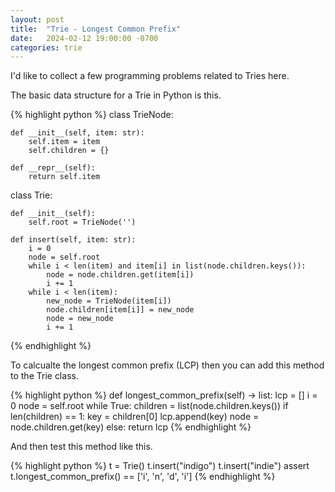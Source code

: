 ```yaml
---
layout: post
title:  "Trie - Longest Common Prefix"
date:   2024-02-12 19:00:00 -0700
categories: trie
---
```


I'd like to collect a few programming problems related to Tries here.

The basic data structure for a Trie in Python is this.

{% highlight python %}
class TrieNode:

    def __init__(self, item: str):
        self.item = item
        self.children = {}

    def __repr__(self):
        return self.item

class Trie:

    def __init__(self):
        self.root = TrieNode('')

    def insert(self, item: str):
        i = 0
        node = self.root
        while i < len(item) and item[i] in list(node.children.keys()):
            node = node.children.get(item[i])
            i += 1
        while i < len(item):
            new_node = TrieNode(item[i])
            node.children[item[i]] = new_node
            node = new_node
            i += 1
{% endhighlight %}

To calcualte the longest common prefix (LCP) then you can add this method to the Trie class.

{% highlight python %}
def longest_common_prefix(self) -> list:
    lcp = []
    i = 0
    node = self.root
    while True:
        children = list(node.children.keys())
        if len(children) == 1:
            key = children[0]
            lcp.append(key)
            node = node.children.get(key)
        else:
            return lcp
{% endhighlight %}

And then test this method like this.

{% highlight python %}
t = Trie()
t.insert("indigo")
t.insert("indie")
assert t.longest_common_prefix() == ['i', 'n', 'd', 'i']
{% endhighlight %}
